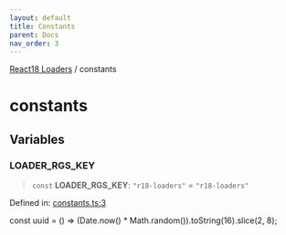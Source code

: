 ```yaml
---
layout: default
title: Constants
parent: Docs
nav_order: 3
---
```

  
[React18 Loaders](index.md) / constants

# constants

## Variables

### LOADER_RGS_KEY

> `const` **LOADER_RGS_KEY**: `"r18-loaders"` = `"r18-loaders"`

Defined in: [constants.ts:3](https://github.com/react18-tools/turborepo-template/blob/4b8554662427f3787083152b892932bcf7e15c3e/lib/src/constants.ts#L3)

const uuid = () =\> (Date.now() \* Math.random()).toString(16).slice(2, 8);
